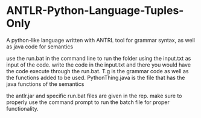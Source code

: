 # ANTLR-Python-Language-Tuples-Only
 A python-like language written with ANTRL tool for grammar syntax, as well as java code for semantics

use the run.bat in the command line to run the folder using the input.txt as input of the code.
write the code in the input.txt and there you would have the code execute through the run.bat.
T.g is the grammar code as well as the functions added to be used.
PythonThing.java is the file that has the java functions of the semantics

the antlr.jar and specific run.bat files are given in the rep.
make sure to properly use the command prompt to run the batch file for proper functionality.
